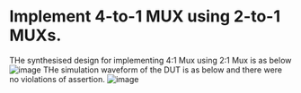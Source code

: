 # Implement 4-to-1 MUX using 2-to-1 MUXs.

THe synthesised design for implementing 4:1 Mux using 2:1 Mux is as below
![image](https://user-images.githubusercontent.com/54210084/191795743-ab731cd1-736d-4960-9576-a690726962c3.png)
THe simulation waveform of the DUT is as below and there were no violations of assertion.
![image](https://user-images.githubusercontent.com/54210084/191799565-7a4bb850-6a19-4bc0-86f7-19545701d2b7.png)
